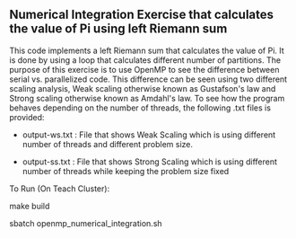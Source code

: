 ## Numerical Integration Exercise that calculates the value of Pi using left Riemann sum

This code implements a left Riemann sum that calculates the value of Pi. It is done by using a loop that calculates different number of partitions. The purpose of this exercise is to use OpenMP to see the difference between serial vs. parallelized code. This difference can be seen using two different scaling analysis, Weak scaling otherwise known as Gustafson's law and Strong scaling otherwise known as Amdahl's law. To see how the program behaves depending on the number of threads, the following .txt files is provided:

  - output-ws.txt : File that shows Weak Scaling which is using different number of threads and different problem size.
  
  - output-ss.txt : File that shows Strong Scaling which is using different number of threads while keeping the problem size fixed



To Run (On Teach Cluster):

make build

sbatch openmp_numerical_integration.sh

